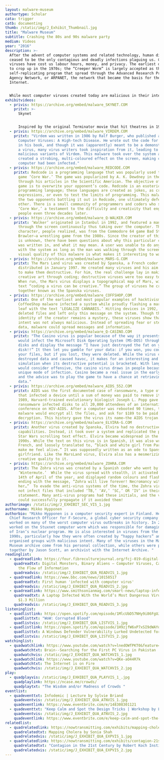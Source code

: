 ```yaml
---
layout: malware-museum
authortype: Scholar
cata: trigger
catb: documenting
thumb: /static/img/J_Exhibit_Thumbnail.jpg
title: "Malware Museum"
subtitle: Crashing the 80s and 90s malware party
medium: Videos
year: "2016"
description: >-
  After the advent of computer systems and related technology, human diseases
  ceased to be the only contagious and deadly infections plaguing us. Computer
  viruses have cost us labour hours, money, and privacy. The earliest ones began
  to crop up in the 1970s; the “Creeper Worm” is largely accepted as the first
  self-replicating program that spread through the Advanced Research Projects
  Agency Network, or ARPANET, the network that became the basis for the
  Internet.


  While most computer viruses created today are malicious in their intent, many coders in the 1980s and 1990s sought to creatively express themselves or disseminate messages through viruses spread on the Microsoft Disk Operating System (MS-DOS) system. Mikko Hypponen, a computer security expert, has put together a large collection of interesting malware that now, devoid of any destructive potential, can be safely viewed and admired for their ingenuity, cheek, and imagination. 
exhibitvideos:
  - privis: https://archive.org/embed/malware_SKYNET.COM
    pritxt: >-
      Skynet


      Inspired by the original Terminator movie that hit theatres in 1984, this virus significantly slowed down the infected computer, supposedly as an act of kindness meant to give the user a break. As Jussi Parikka, Professor in Technological Culture & Aesthetics at the University of Southampton writes, “computer viruses almost provide their own version of speculative science fiction. They have even been discussed in research on the possibility of creating artificial life".
  - privis: https://archive.org/embed/malware_VIRDEM.COM
    pritxt: "Virdem was written in 1986 by Ralf Burger, who published a book called
      Computer Viruses: A High-tech Disease. He wrote out the code for the virus
      in his book, and though it was (apparently) meant to be a demonstration of
      a virus, many virus writers took inspiration from it, leading to many
      malicious variants of Virdem. This malware took over the system and
      created a strobing, multi-coloured effect on the screen, making clear the
      computer had been infected."
  - privis: https://archive.org/embed/malware_REDCODE.COM
    pritxt: Redcode is a programming language that was popularly used to run the
      game ‘Core War.’ The game was popularized by A. K. Dewdney in the 1980s
      through his articles in the Scientific American. The objective of this
      game is to overwrite your opponent’s code. Redcode is an esoteric
      programming language; these languages are created as jokes, as creative
      expressions, or even to test the limits of programming. This malware shows
      the two opponents battling it out in Redcode, one ultimately defeating the
      other. There is a small community of programmers and coders who still play
      ‘Core War,’ a testament to the difficulty and creativity that engages
      people even three decades later.
  - privis: https://archive.org/embed/malware_Q-WALKER.COM
    pritxt: ‘Walker’ originated in Istanbul in 1992, and featured a man strolling
      through the screen continuously thus taking over the computer. This
      character, people realized, was from the Commodore 64 game Bad Street
      Brawler—a wrestling game from the 1980s. Since the creator of this virus
      is unknown, there have been questions about why this particular character
      was written in, and what it may mean. A user was unable to do anything
      with the system as long as the man was walking through the screen. The
      visual quality of this malware is what makes it interesting to watch.
  - privis: https://archive.org/embed/malware_MARS-G.COM
    pritxt: The Mars Land virus was created by Spanska, a French coder, and
      distributed in January 1997. He created many viruses and his aim was never
      to make them destructive. For him, the real challenge lay in making
      creative art through coding; destructive viruses were too easy to write.
      When run, the Mars virus displays a topographical map of Mars, with the
      text “coding a virus can be creative.” The group of viruses he created are
      together known as the Spanska viruses.
  - privis: https://archive.org/embed/malware_COFFSHOP.COM
    pritxt: One of the earliest and most popular examples of hacktivism, the
      CoffeeShop malware infected a system while proudly flashing a marijuana
      leaf with the text ‘LEGALIZE CANNABIS.’ Hitting devices in 1992, the virus
      deleted files and left only this message on the system. Though the
      identity of the creator remains a mystery, these viruses show that the
      intent was not always malicious. Instead of spreading fear or stealing
      data, malware could spread messages and information.
  - privis: https://archive.org/embed/malware_Q-CASINO.COM
    pritxt: "The Casino virus is popular because of the way it presents itself. It
      would infect the Microsoft Disk Operating System (MS-DOS) through floppy
      disks and display the message “I have just destroyed the fat on your
      disk!!” It then let you gamble for your data: if you won, you could keep
      your files, but if you lost, they were deleted. While the virus certainly
      destroyed data and caused havoc, it makes for an interesting and fun
      simulation when its destructive potential is bracketed. With language many
      would consider offensive, the casino virus draws in people because of its
      unique mode of infection. Casino became a real issue in the early 1990s,
      and the advice was to play the game to have a chance at retrieving your
      data."
  - privis: https://archive.org/embed/malware_AIDS_552.COM
    pritxt: AIDS was the first documented case of ransomware, a type of software
      that infected a device until a sum of money was paid to remove it. In
      1989, Harvard-trained evolutionary biologist Joseph L. Popp gave these
      ransomware infected disks to all 20,000 attendees of an international
      conference on HIV-AIDS. After a computer was rebooted 90 times, the
      malware would encrypt all the files, and ask for $189 to be paid for
      decryption. This history gave the virus its name—the AIDS trojan.
  - privis: https://archive.org/embed/malware_ELVIRA-G.COM
    pritxt: Another virus created by Spanska, Elvira had no destructive
      capabilities. Instead, it took over a system and replicated the popular
      Star Wars scrolling text effect. Elvira became widespread in the late
      1990s. While the text on this virus is in Spanish, it was also written in
      French, and loosely translated to, “black and white girl from Paris, you
      make me feel alive.” It was supposedly written as an ode to Spanska’s
      girlfriend. Like the MarsLand virus, Elvira also has a mesmerizing,
      creative quality to it.
  - privis: https://archive.org/embed/malware_ZOHRA.COM
    pritxt: The Zohra virus was created by a Spanish coder who went by the name
      ‘Wintermute.’  While the virus spread with stealth, it activated on the
      14th of April of the year, and displayed random colours and flashes,
      ending with the message, “Zohra will live forever! Necromancy with
      her…”  To evade the anti-virus systems of the time, the Zohra virus did
      not infect files that included ‘TB,’ ‘AV,’ ‘SC,’ OR ‘IV’ in their path
      statement. Many anti-virus programs had these initials, and the virus
      could successfully propagate if it avoided them!
authorimage: /static/img/J_EXHIBIT_SEC_VIS_1.jpg
authorname: Mikko Hypponen
authorbio: "Mikko Hypponen is a computer security expert in Finland. He is the
  Chief Research Officer for F-Secure, a global cyber security company. He has
  worked on many of the worst computer virus outbreaks in history. In 2010, he
  worked on the Stuxnet computer worm which was responsible for damaging parts
  of Iran’s nuclear program. He is also interested in viruses from the 1980s and
  1990s, particularly how they were often created by “happy hackers” and not by
  organised groups with malicious intent. Many of the viruses in the Malware
  Museum archive come from his personal collection, while others were put
  together by Jason Scott, an archivist with the Internet Archive. "
readinglist:
  - quadreadlink: https://four.fibreculturejournal.org/fcj-019-digital-monsters-binary-aliens-%E2%80%93-computer-viruses-capitalism-and-the-flow-of-information/
    quadreadtxt: Digital Monsters, Binary Aliens – Computer Viruses, Capitalism and
      the Flow of Information
    quadreadvis: /static/img/J_EXHIBIT_QUA_READVIS_1.jpg
  - quadreadlink: https://www.bbc.com/news/10158517
    quadreadtxt: First human 'infected with computer virus'
    quadreadvis: /static/img/J_EXHIBIT_QUA_READVIS_2.jpg
  - quadreadlink: https://www.smithsonianmag.com/smart-news/laptop-infected-worlds-most-dangerous-viruses-sold-13-million-180972315/
    quadreadtxt: A Laptop Infected With the World’s Most Dangerous Viruses Sold for
      $1.3 Million
    quadreadvis: /static/img/J_EXHIBIT_QUA_READVIS_3.jpg
listeninglist:
  - quadlistlink: https://open.spotify.com/episode/1MlcUbD57NHy9i86FgUJSt
    quadlisttxt: "WoW: Corrupted Blood"
    quadlistvis: /static/img/J_EXHIBIT_QUA_LISTVIS_1.jpg
  - quadlistlink: https://open.spotify.com/episode/1H9zjfW6xP7xSI9dWAYq7K
    quadlisttxt: A Windows Defender Vulnerability Lurked Undetected for 12 Years
    quadlistvis: /static/img/J_EXHIBIT_QUA_LISTVIS_2.jpg
watchinglist:
  - quadwatchlink: https://www.youtube.com/watch?v=lnedOWfPKT0&feature=emb_imp_woyt
    quadwatchtxt: Brain--Searching for the First PC Virus in Pakistan
    quadwatchvis: /static/img/J_EXHIBIT_QUA_WATCHVIS_1.jpg
  - quadwatchlink: https://www.youtube.com/watch?v=QKe-aO44R7k
    quadwatchtxt: The Internet is on Fire
    quadwatchvis: /static/img/J_EXHIBIT_QUA_WATCHVIS_2.jpg
play:
  - quadplayvis: /static/img/J_EXHIBIT_QUA_PLAYVIS_1_.jpg
    quadplaylink: https://ncase.me/crowds/
    quadplaytxt: "The Wisdom and/or Madness of Crowds "
eventlist:
  - quadeventtxt: Infodemic | Lecture by Sylvie Briand
    quadeventvis: /static/img/J_EXHIBIT_QUA_ATNVIS_1.jpg
    quadeventlink: https://www.eventbrite.com/e/148308301121
  - quadeventtxt: "Keep Calm and Spot the Design Tricks | Workshop by Louise Hisayasu "
    quadeventvis: /static/img/J_EXHIBIT_QUA_ATNVIS_2.jpg
    quadeventlink: https://www.eventbrite.com/e/keep-calm-and-spot-the-design-tricks-workshop-registration-148145012721
relatedlist:
  - quadrelatedlink: https://nowtransmitting.com/exhibits/mapping-cholera/
    quadrelatedtxt: Mapping Cholera by Sonia Shah
    quadrelatedvis: /static/img/J_EXHIBIT_QUA_EXPVIS_1.jpg
  - quadrelatedlink: https://nowtransmitting.com/exhibits/contagion-21st-century/
    quadrelatedtxt: "Contagion in the 21st Century by Robert Koch Institute "
    quadrelatedvis: /static/img/J_EXHIBIT_QUA_EXPVIS_2.jpg
---
```

